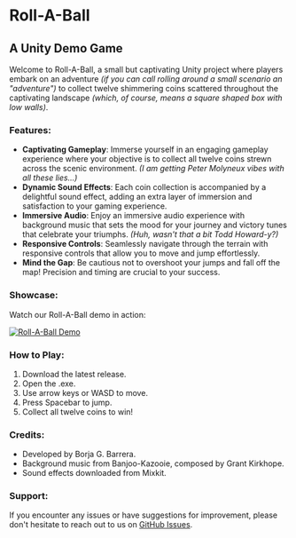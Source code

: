 # Roll-A-Ball
## A Unity Demo Game

Welcome to Roll-A-Ball, a small but captivating Unity project where players embark on an adventure _(if you can call rolling around a small scenario an "adventure")_ to collect twelve shimmering coins scattered throughout the captivating landscape _(which, of course, means a square shaped box with low walls)_.

### Features:
- **Captivating Gameplay**: Immerse yourself in an engaging gameplay experience where your objective is to collect all twelve coins strewn across the scenic environment. _(I am getting Peter Molyneux vibes with all these lies...)_
- **Dynamic Sound Effects**: Each coin collection is accompanied by a delightful sound effect, adding an extra layer of immersion and satisfaction to your gaming experience.
- **Immersive Audio**: Enjoy an immersive audio experience with background music that sets the mood for your journey and victory tunes that celebrate your triumphs. _(Huh, wasn't that a bit Todd Howard-y?)_
- **Responsive Controls**: Seamlessly navigate through the terrain with responsive controls that allow you to move and jump effortlessly.
- **Mind the Gap**: Be cautious not to overshoot your jumps and fall off the map! Precision and timing are crucial to your success.

### Showcase:
Watch our Roll-A-Ball demo in action:

[![Roll-A-Ball Demo](https://youtu.be/f2R8AJNulrE)](https://youtu.be/f2R8AJNulrE)

### How to Play:
1. Download the latest release.
2. Open the .exe.
3. Use arrow keys or WASD to move.
4. Press Spacebar to jump.
5. Collect all twelve coins to win!

### Credits:
- Developed by Borja G. Barrera.
- Background music from Banjoo-Kazooie, composed by Grant Kirkhope.
- Sound effects downloaded from Mixkit.

### Support:
If you encounter any issues or have suggestions for improvement, please don't hesitate to reach out to us on [GitHub Issues](https://github.com/JayBGB/Roll-A-Ball/issues).

